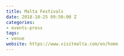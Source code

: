 ```yaml
---
title: Malta Festivals
date: 2018-10-25 09:50:00 Z
categories:
- events-press
tags:
- venue
website: https://www.visitmalta.com/en/home
---
```


